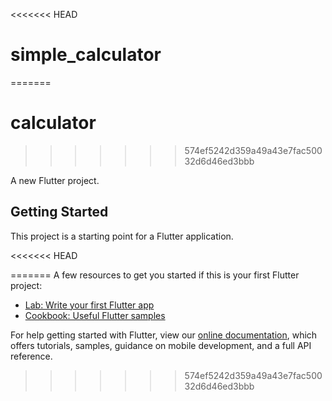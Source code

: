 <<<<<<< HEAD
# simple_calculator

=======
# calculator
>>>>>>> 574ef5242d359a49a43e7fac50032d6d46ed3bbb

A new Flutter project.

## Getting Started

This project is a starting point for a Flutter application.

<<<<<<< HEAD

=======
A few resources to get you started if this is your first Flutter project:

- [Lab: Write your first Flutter app](https://flutter.dev/docs/get-started/codelab)
- [Cookbook: Useful Flutter samples](https://flutter.dev/docs/cookbook)

For help getting started with Flutter, view our
[online documentation](https://flutter.dev/docs), which offers tutorials,
samples, guidance on mobile development, and a full API reference.
>>>>>>> 574ef5242d359a49a43e7fac50032d6d46ed3bbb
